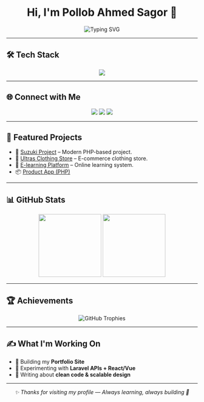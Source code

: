 <h1 align="center">Hi, I'm Pollob Ahmed Sagor 👋</h1>

<p align="center">
  <img src="https://readme-typing-svg.demolab.com?font=JetBrains+Mono&size=22&pause=1200&color=2F81F7&center=true&vCenter=true&width=750&lines=Aspiring+Full+Stack+Web+Developer;PHP+%7C+Laravel+%7C+React+%7C+Vue.js+%7C+MySQL;Passionate+about+Building+Clean+and+Scalable+Web+Apps" alt="Typing SVG" />
</p>

---

## 🛠️ Tech Stack

<p align="center">
  <img src="https://skillicons.dev/icons?i=html,css,bootstrap,js,react,vue,php,laravel,mysql,git,github,wordpress,vscode" />
</p>

---

## 🌐 Connect with Me

<p align="center">
  <a href="https://github.com/pollob-official"><img src="https://img.shields.io/badge/GitHub-181717?logo=github&logoColor=white&style=for-the-badge" /></a>
  <a href="https://www.linkedin.com/in/pollob-ahmed-sagor-959703157/"><img src="https://img.shields.io/badge/LinkedIn-0A66C2?logo=linkedin&logoColor=white&style=for-the-badge" /></a>
  <a href="pollob.workmail@gmail.com"><img src="https://img.shields.io/badge/Email-D14836?logo=gmail&logoColor=white&style=for-the-badge" /></a>
</p>

---

## 🚀 Featured Projects

- 🔹 [Suzuki Project](https://github.com/pollob-official/Suzuki_Project) – Modern PHP-based project.  
- 🔹 [Ultras Clothing Store](https://github.com/pollob-official/Ultras_Clothing-Store_PHP-Converting_project-1) – E-commerce clothing store.  
- 🔹 [E-learning Platform](https://github.com/pollob-official/E-learning_PHP-Converting_project-2) – Online learning system.  
- 📦 [Product App (PHP)](https://github.com/pollob-official/Product_Application-with-PHP)  

---

## 📊 GitHub Stats

<p align="center">
  <img src="https://github-readme-stats.vercel.app/api?username=pollob-official&show_icons=true&theme=transparent&hide_border=true" height="165" />
  <img src="https://streak-stats.demolab.com?user=pollob-official&theme=transparent&hide_border=true" height="165" />
</p>

---

## 🏆 Achievements

<p align="center">
  <img src="https://github-profile-trophy.vercel.app/?username=pollob-official&theme=flat&no-frame=true&margin-w=10" alt="GitHub Trophies" />
</p>

---

## ✍️ What I'm Working On
- 🔨 Building my **Portfolio Site**  
- 🚀 Experimenting with **Laravel APIs + React/Vue**  
- 📝 Writing about **clean code & scalable design**  

---

<p align="center">
  <i>✨ Thanks for visiting my profile — Always learning, always building 🚀</i>
</p>
